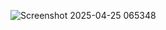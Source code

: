 ![Screenshot 2025-04-25 065348](https://github.com/user-attachments/assets/6f8dd467-71b2-4bb7-b7e3-a0ff55789db5)
